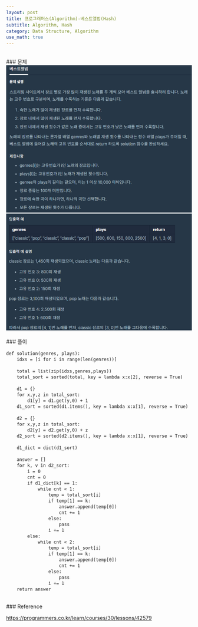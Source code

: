 ```yaml
---
layout: post
title: 프로그래머스(Algorithm)-베스트앨범(Hash)
subtitle: Algorithm, Hash
category: Data Structure, Algorithm
use_math: true
---
```


<br>
### 문제

<center><img src = '/post_img/200312/image7.png' width="600"/></center>
<center><img src = '/post_img/200312/image8.png' width="600"/></center>

<br>
### 풀이

```
def solution(genres, plays):
    idxs = [i for i in range(len(genres))]

    total = list(zip(idxs,genres,plays))
    total_sort = sorted(total, key = lambda x:x[2], reverse = True)

    d1 = {}
    for x,y,z in total_sort:
        d1[y] = d1.get(y,0) + 1
    d1_sort = sorted(d1.items(), key = lambda x:x[1], reverse = True)

    d2 = {}
    for x,y,z in total_sort:
        d2[y] = d2.get(y,0) + z
    d2_sort = sorted(d2.items(), key = lambda x:x[1], reverse = True)

    d1_dict = dict(d1_sort)

    answer = []
    for k, v in d2_sort:
        i = 0
        cnt = 0
        if d1_dict[k] == 1:
            while cnt < 1:
                temp = total_sort[i]
                if temp[1] == k:
                    answer.append(temp[0])
                    cnt += 1
                else:
                    pass
                i += 1
        else:
            while cnt < 2:
                temp = total_sort[i]
                if temp[1] == k:
                    answer.append(temp[0])
                    cnt += 1
                else:
                    pass
                i += 1
    return answer
```

<br>
### Reference

https://programmers.co.kr/learn/courses/30/lessons/42579
